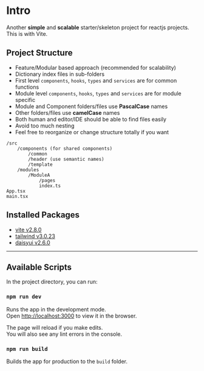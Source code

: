 # Intro

Another **simple** and **scalable** starter/skeleton project for reactjs projects. This is with Vite.

## Project Structure

- Feature/Modular based approach (recommended for scalability)
- Dictionary index files in sub-folders
- First level `components`, `hooks`, `types` and `services` are for common functions
- Module level `components`, `hooks`, `types` and `services` are for module specific
- Module and Component folders/files use **PascalCase** names
- Other folders/files use **camelCase** names
- Both human and editor/IDE should be able to find files easily
- Avoid too much nesting
- Feel free to reorganize or change structure totally if you want

```text
/src
    /components (for shared components)
        /common
        /header (use semantic names)
        /template
    /modules
        /ModuleA
            /pages
            index.ts
App.tsx
main.tsx
```

## Installed Packages

- [vite v2.8.0](https://vitejs.dev)
- [tailwind v3.0.23](https://tailwindcss.com)
- [daisyui v2.6.0](https://daisyui.com)

---

## Available Scripts

In the project directory, you can run:

### `npm run dev`

Runs the app in the development mode.\
Open [http://localhost:3000](http://localhost:3000) to view it in the browser.

The page will reload if you make edits.\
You will also see any lint errors in the console.

### `npm run build`

Builds the app for production to the `build` folder.
